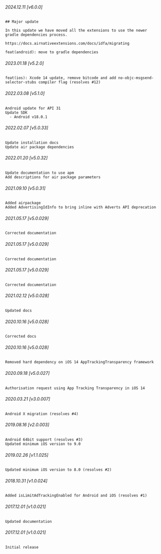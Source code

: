 ###### 2024.12.11 [v6.0.0]

```
## Major update 

In this update we have moved all the extensions to use the newer gradle dependencies process. 

https://docs.airnativeextensions.com/docs/idfa/migrating

feat(android): move to gradle dependencies
```

###### 2023.01.18 [v5.2.0]

```
feat(ios): Xcode 14 update, remove bitcode and add no-objc-msgsend-selector-stubs compiler flag (resolves #12)
```

###### 2022.03.08 [v5.1.0]

```
Android update for API 31
Update SDK 
  - Android v18.0.1
```

###### 2022.02.07 [v5.0.33]

```
Update installation docs
Update air package dependencies
```

###### 2022.01.20 [v5.0.32]

```
Update documentation to use apm
Add descriptions for air package parameters
```

###### 2021.09.10 [v5.0.31]

```
Added airpackage
Added AdvertisingIdInfo to bring inline with Adverts API deprecation
```



###### 2021.05.17 [v5.0.029]

```
Corrected documentation
```


###### 2021.05.17 [v5.0.029]

```
Corrected documentation
```


###### 2021.05.17 [v5.0.029]

```
Corrected documentation
```


###### 2021.02.12 [v5.0.028]

```
Updated docs
```


###### 2020.10.16 [v5.0.028]

```
Corrected docs
```


###### 2020.10.16 [v5.0.028]

```
Removed hard dependency on iOS 14 AppTrackingTransparency framework
```


###### 2020.09.18 [v5.0.027]

```
Authorisation request using App Tracking Transparency in iOS 14
```


###### 2020.03.21 [v3.0.007]

```
Android X migration (resolves #4)
```


###### 2019.08.16 [v2.0.003]

```
Android 64bit support (resolves #3)
Updated minimum iOS version to 9.0
```


###### 2019.02.26 [v1.1.025]

```
Updated minimum iOS version to 8.0 (resolves #2)
```


###### 2018.10.31 [v1.0.024]

```
Added isLimitAdTrackingEnabled for Android and iOS (resolves #1)
```


###### 2017.12.01 [v1.0.021]

```
Updated documentation
```


###### 2017.12.01 [v1.0.021]

```
Initial release
```
